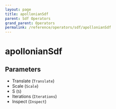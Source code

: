 ```yaml
---
layout: page
title: apollonianSdf
parent: Sdf Operators
grand_parent: Operators
permalink: /reference/operators/sdf/apollonianSdf
---
```


# apollonianSdf

## Parameters

* Translate (`Translate`)
* Scale (`Scale`)
* S (`S`)
* Iterations (`Iterations`)
* Inspect (`Inspect`)
